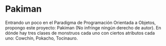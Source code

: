# Pakiman
Entrando un poco en el Paradigma de Programación Orientada a Objetos, propongo este proyecto: Pakiman (No infringe ningún derecho de autor). En dónde hay tres clases de monstruos cada uno con ciertos atributos cada uno: Cowchín, Pokacho, Tocinauro.  
